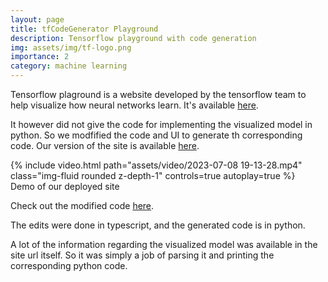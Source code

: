 ```yaml
---
layout: page
title: tfCodeGenerator Playground
description: Tensorflow playground with code generation
img: assets/img/tf-logo.png
importance: 2
category: machine learning
---
```


Tensorflow plaground is a website developed by the tensorflow team to help visualize how neural networks learn. It's available <a href="https://playground.tensorflow.org/#activation=tanh&batchSize=10&dataset=circle&regDataset=reg-plane&learningRate=0.03&regularizationRate=0&noise=0&networkShape=4,2&seed=0.65008&showTestData=false&discretize=false&percTrainData=50&x=true&y=true&xTimesY=false&xSquared=false&ySquared=false&cosX=false&sinX=false&cosY=false&sinY=false&collectStats=false&problem=classification&initZero=false&hideText=false">here</a>.

It however did not give the code for implementing the visualized model in python. So we modfified the code and UI to generate th corresponding code. Our version of the site is available <a href="https://co-science.github.io/tfCodeGenerator-playgroud/#activation=tanh&batchSize=10&dataset=circle&regDataset=reg-plane&learningRate=0.03&regularizationRate=0&noise=0&networkShape=4,2&seed=0.64197&showTestData=false&discretize=false&percTrainData=50&x=true&y=true&xTimesY=false&xSquared=false&ySquared=false&cosX=false&sinX=false&cosY=false&sinY=false&collectStats=false&problem=classification&initZero=false&hideText=false">here</a>.

<div class="row mt-3">
    <div class="col-sm mt-3 mt-md-0">
        {% include video.html path="assets/video/2023-07-08 19-13-28.mp4" class="img-fluid rounded z-depth-1" controls=true autoplay=true %}
    </div>
</div>
<div class="caption">
    Demo of our deployed site
</div>

Check out the modified code <a href="https://github.com/Co-Science/tfCodeGenerator-playgroud">here</a>.

The edits were done in typescript, and the generated code is in python.

A lot of the information regarding the visualized model was available in the site url itself. So it was simply a job of parsing it and printing the corresponding python code.